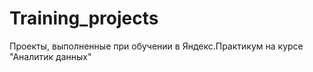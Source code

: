 # Training_projects
Проекты, выполненные при обучении в Яндекс.Практикум на курсе "Аналитик данных"
